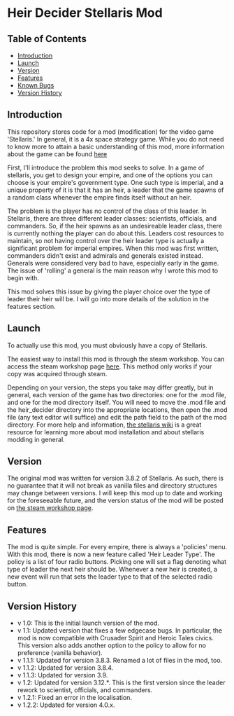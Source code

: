 # Heir Decider Stellaris Mod

## Table of Contents

- [Introduction](#introduction)
- [Launch](#launch)
- [Version](#version)
- [Features](#features)
- [Known Bugs](#known-bugs)
- [Version History](#version-history)

## Introduction

This repository stores code for a mod (modification) for the video game 'Stellaris.' In general, it is a 4x space strategy game. While you do not need to know more to attain a basic understanding of this mod, more information about the game can be found [here](https://www.paradoxinteractive.com/games/stellaris/about)

First, I'll introduce the problem this mod seeks to solve. In a game of stellaris, you get to design your empire, and one of the options you can choose is your empire's government type. One such type is imperial, and a unique property of it is that it has an heir, a leader that the game spawns of a random class whenever the empire finds itself without an heir.

The problem is the player has no control of the class of this leader. In Stellaris, there are three different leader classes: scientists, officials, and commanders. So, if the heir spawns as an undesireable leader class, there is currently nothing the player can do about this. Leaders cost resources to maintain, so not having control over the heir leader type is actually a significant problem for imperial empires. When this mod was first written, commanders didn't exist and admirals and generals existed instead. Generals were considered very bad to have, especially early in the game. The issue of 'rolling' a general is the main reason why I wrote this mod to begin with.

This mod solves this issue by giving the player choice over the type of leader their heir will be. I will go into more details of the solution in the features section.

## Launch

To actually use this mod, you must obviously have a copy of Stellaris. 

The easiest way to install this mod is through the steam workshop. You can access the steam workshop page [here](https://steamcommunity.com/sharedfiles/filedetails/?id=2977239553). This method only works if your copy was acquired through steam. 

Depending on your version, the steps you take may differ greatly, but in general, each version of the game has two directories: one for the .mod file, and one for the mod directory itself. You will need to move the .mod file and the heir_decider directory into the appropriate locations, then open the .mod file (any text editor will suffice) and edit the path field to the path of the mod directory. For more help and information, [the stellaris wiki](https://stellaris.paradoxwikis.com/Mods) is a great resource for learning more about mod installation and about stellaris modding in general.

## Version

The original mod was written for version 3.8.2 of Stellaris. As such, there is no guarantee that it will not break as vanilla files and directory structures may change between versions. I will keep this mod up to date and working for the foreseeable future, and the version status of the mod will be posted on [the steam workshop page](https://steamcommunity.com/sharedfiles/filedetails/?id=2977239553).

## Features

The mod is quite simple. For every empire, there is always a 'policies' menu. With this mod, there is now a new feature called 'Heir Leader Type'. The policy is a list of four radio buttons. Picking one will set a flag denoting what type of leader the next heir should be. Whenever a new heir is created, a new event will run that sets the leader type to that of the selected radio button.

## Version History

- v 1.0: This is the initial launch version of the mod.
- v 1.1: Updated version that fixes a few edgecase bugs. In particular, the mod is now compatible with Crusader Spirit and Heroic Tales civics. This version also adds another option to the policy to allow for no preference (vanilla behavior).
- v 1.1.1: Updated for version 3.8.3. Renamed a lot of files in the mod, too.
- v 1.1.2: Updated for version 3.8.4.
- v 1.1.3: Updated for version 3.9.
- v 1.2: Updated for version 3.12.*. This is the first version since the leader rework to scientist, officials, and commanders.
- v 1.2.1: Fixed an error in the localisation.
- v 1.2.2: Updated for version 4.0.x.